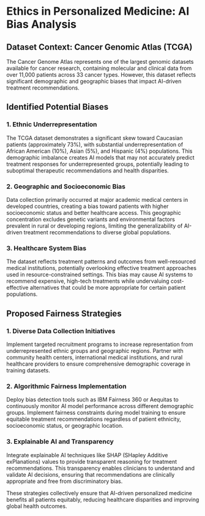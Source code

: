 # Ethics in Personalized Medicine: AI Bias Analysis

## Dataset Context: Cancer Genomic Atlas (TCGA)

The Cancer Genome Atlas represents one of the largest genomic datasets available for cancer research, containing molecular and clinical data from over 11,000 patients across 33 cancer types. However, this dataset reflects significant demographic and geographic biases that impact AI-driven treatment recommendations.

## Identified Potential Biases

### 1. Ethnic Underrepresentation
The TCGA dataset demonstrates a significant skew toward Caucasian patients (approximately 73%), with substantial underrepresentation of African American (10%), Asian (5%), and Hispanic (4%) populations. This demographic imbalance creates AI models that may not accurately predict treatment responses for underrepresented groups, potentially leading to suboptimal therapeutic recommendations and health disparities.

### 2. Geographic and Socioeconomic Bias
Data collection primarily occurred at major academic medical centers in developed countries, creating a bias toward patients with higher socioeconomic status and better healthcare access. This geographic concentration excludes genetic variants and environmental factors prevalent in rural or developing regions, limiting the generalizability of AI-driven treatment recommendations to diverse global populations.

### 3. Healthcare System Bias
The dataset reflects treatment patterns and outcomes from well-resourced medical institutions, potentially overlooking effective treatment approaches used in resource-constrained settings. This bias may cause AI systems to recommend expensive, high-tech treatments while undervaluing cost-effective alternatives that could be more appropriate for certain patient populations.

## Proposed Fairness Strategies

### 1. Diverse Data Collection Initiatives
Implement targeted recruitment programs to increase representation from underrepresented ethnic groups and geographic regions. Partner with community health centers, international medical institutions, and rural healthcare providers to ensure comprehensive demographic coverage in training datasets.

### 2. Algorithmic Fairness Implementation
Deploy bias detection tools such as IBM Fairness 360 or Aequitas to continuously monitor AI model performance across different demographic groups. Implement fairness constraints during model training to ensure equitable treatment recommendations regardless of patient ethnicity, socioeconomic status, or geographic location.

### 3. Explainable AI and Transparency
Integrate explainable AI techniques like SHAP (SHapley Additive exPlanations) values to provide transparent reasoning for treatment recommendations. This transparency enables clinicians to understand and validate AI decisions, ensuring that recommendations are clinically appropriate and free from discriminatory bias.

These strategies collectively ensure that AI-driven personalized medicine benefits all patients equitably, reducing healthcare disparities and improving global health outcomes.
